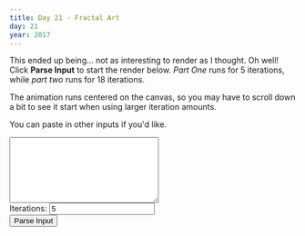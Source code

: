 ```yaml
---
title: Day 21 - Fractal Art
day: 21
year: 2017
---
```


This ended up being... not as interesting to render as I thought. Oh well!
Click **Parse Input** to start the render below. _Part One_ runs for
5 iterations, while _part two_ runs for 18 iterations.

The animation runs centered on the canvas, so you may have to scroll down
a bit to see it start when using larger iteration amounts.

You can paste in other inputs if you'd like.

<textarea id="input" style="font-size: 10px; font-family: monospace" rows="10" cols="40"></textarea>

<div><label>Iterations: <input type="number" id="iterations" value="5" max="18"></label></div>
<button id="parse">Parse Input</button>
<br>

<div id="app"></div>

<script>
window.defaultInput = `../.. => ..#/#.#/###
#./.. => .#./#../###
##/.. => #.#/#.#/..#
.#/#. => .##/..#/#..
##/#. => #../#.#/#..
##/## => #.#/.#./#..
.../.../... => ####/##../#.../#...
#../.../... => ##.#/####/.#../....
.#./.../... => ...#/...#/#.../.##.
##./.../... => ###./#.##/#..#/...#
#.#/.../... => ##.#/###./.#.#/##..
###/.../... => .###/#..#/..##/.##.
.#./#../... => ####/#..#/#..#/#..#
##./#../... => #.##/###./##../#...
..#/#../... => ..##/.#.#/..#./.###
#.#/#../... => .##./.#../..#./###.
.##/#../... => ####/..../###./###.
###/#../... => .#.#/.###/##.#/#..#
.../.#./... => ..../.#../.##./..#.
#../.#./... => #.##/..#./####/#.##
.#./.#./... => .#.#/.###/#.#./.#.#
##./.#./... => #..#/#.#./...#/.###
#.#/.#./... => .##./#..#/####/.###
###/.#./... => #.../..../.#.#/##..
.#./##./... => #..#/..##/.##./.#.#
##./##./... => ..##/#..#/####/###.
..#/##./... => ####/.#.#/#.##/#.##
#.#/##./... => .###/...#/#.../...#
.##/##./... => ..##/.#.#/#.../##.#
###/##./... => ##../..#./..#./#...
.../#.#/... => .#.#/##../#..#/.#.#
#../#.#/... => #.##/...#/##../...#
.#./#.#/... => #.../..##/#..#/.##.
##./#.#/... => .##./..##/.#../..#.
#.#/#.#/... => .#../#..#/#.#./....
###/#.#/... => ##.#/..##/##../#...
.../###/... => #.../..#./##../#.##
#../###/... => ..#./#.../##../.##.
.#./###/... => ###./.#.#/..##/##.#
##./###/... => ##.#/#.../##.#/#.#.
#.#/###/... => ..##/...#/##../#..#
###/###/... => ##.#/.###/...#/#..#
..#/.../#.. => .##./#.##/..#./####
#.#/.../#.. => ..#./###./#.../##.#
.##/.../#.. => ...#/...#/.#../.###
###/.../#.. => .##./.#../##../#.#.
.##/#../#.. => ####/..##/#.../##..
###/#../#.. => #.../#..#/####/##..
..#/.#./#.. => .##./##.#/.#../###.
#.#/.#./#.. => ..../.###/###./.#.#
.##/.#./#.. => #.##/#..#/###./..#.
###/.#./#.. => #.../..#./##../.#.#
.##/##./#.. => .##./.#.#/#..#/#..#
###/##./#.. => .#../.#.#/#..#/....
#../..#/#.. => ####/..##/..##/.###
.#./..#/#.. => ###./.###/..#./##.#
##./..#/#.. => .###/####/#.../#.##
#.#/..#/#.. => #.##/#..#/.#.#/...#
.##/..#/#.. => #.../##../..##/##.#
###/..#/#.. => ###./##.#/#.../.#..
#../#.#/#.. => #.#./#.../##../..#.
.#./#.#/#.. => .###/#.#./...#/##.#
##./#.#/#.. => .#../#.##/##.#/#.#.
..#/#.#/#.. => .#../#..#/.#../.#.#
#.#/#.#/#.. => .#../.##./..../..#.
.##/#.#/#.. => .##./.#../####/#.##
###/#.#/#.. => ..#./##../##../#.#.
#../.##/#.. => #.##/.##./..#./..##
.#./.##/#.. => ###./#.#./#.../###.
##./.##/#.. => ####/#.../#.../#.#.
#.#/.##/#.. => .###/#..#/###./#..#
.##/.##/#.. => #.../####/###./###.
###/.##/#.. => .#../.#.#/##../.#..
#../###/#.. => ..#./.##./.###/##..
.#./###/#.. => ####/.##./####/....
##./###/#.. => #.../#.../#.##/.##.
..#/###/#.. => .#.#/.###/...#/....
#.#/###/#.. => ###./..##/.#../#.##
.##/###/#.. => ...#/.#../##../.#..
###/###/#.. => ...#/#.##/.#.#/..##
.#./#.#/.#. => .###/#.../..#./.##.
##./#.#/.#. => ###./##.#/..#./##.#
#.#/#.#/.#. => #.../##.#/..#./#...
###/#.#/.#. => ...#/...#/#..#/...#
.#./###/.#. => #.#./.##./#.#./.###
##./###/.#. => #.../####/..##/#...
#.#/###/.#. => ##../.##./.###/###.
###/###/.#. => ..#./.##./.#../#.#.
#.#/..#/##. => ...#/#.##/##../...#
###/..#/##. => ...#/#.../###./###.
.##/#.#/##. => ##.#/.#.#/.#../....
###/#.#/##. => .##./..../##.#/..#.
#.#/.##/##. => .#../###./#.#./##..
###/.##/##. => #.##/#..#/#.#./###.
.##/###/##. => #.##/###./..../##..
###/###/##. => .#../####/.###/##..
#.#/.../#.# => #.../#..#/..##/##.#
###/.../#.# => #..#/.#.#/####/#.##
###/#../#.# => ###./##../##.#/...#
#.#/.#./#.# => .##./.#.#/#.../...#
###/.#./#.# => .#../.#../..../#.#.
###/##./#.# => #.#./#.#./#.../.#..
#.#/#.#/#.# => ..../####/####/..#.
###/#.#/#.# => #..#/.##./#.../##..
#.#/###/#.# => ###./...#/#.##/##..
###/###/#.# => #.##/#.../#..#/###.
###/#.#/### => ..../...#/###./..#.
###/###/### => #..#/..../#.../#.##`;
</script>

<script>
    // Copied from '2017/21/grid.js', and exposed via `window`
    // Slightly adjusted to expand grid asynchronously

    /**
 * Rotates a square 2d array 90 degrees clockwise in place
 * @link https://code.likeagirl.io/rotate-an-2d-matrix-90-degree-clockwise-without-create-another-array-49209ea8b6e6
 */
function rotate(matrix) {
    const n = matrix.length;
    const x = Math.floor(n / 2);
    const y = n - 1;
    for (let i = 0; i < x; i++) {
        for (let j = i; j < y - i; j++) {
            k = matrix[i][j];
            matrix[i][j] = matrix[y - j][i];
            matrix[y - j][i] = matrix[y - i][y - j];
            matrix[y - i][y - j] = matrix[j][y - i];
            matrix[j][y - i] = k;
        }
    }
}

/**
 * @param {Array<Array>} grid_rule
 * @param {Boolean} [reflect_y=false]
 * @returns {String}
 */
function joinGridRule(grid_rule, reflect_y = false) {
    /**
     * Use loops and string concatentations to prevent intermediary arrays
     * from being created, improving run-time.
     *
     * A cleaner, "one liner" might look like:
     *
     *     return (reflect_y
     *         ? grid_rule.map((row) => row.join(''))
     *         : grid_rule.map((row) => row.join('')).reverse()
     *     ).join('/');
     */

    let result = '';
    const processRow = (y) => {
        let row = '';
        for (let x = 0; x < grid_rule[y].length; x++) {
            row += grid_rule[y][x];
        }
        if (result) {
            result += '/' + row;
        } else {
            result += row;
        }
    };

    if (reflect_y) {
        for (let y = grid_rule.length - 1; y >= 0; y--) {
            processRow(y);
        }
    } else {
        for (let y = 0; y < grid_rule.length; y++) {
            processRow(y);
        }
    }

    return result;
}

/*

TRANSFORMATION EXAMPLES

0°   90°  180° 270°
--   ---  ---- ----
#.   ..   ..   .#
..   #.   .#   ..

y
--
..   #.   ..   ..
#.   ..   #.   .#

x
--
.#   ..   ..   #.
..   .#   #.   ..

0°    90°   180°  270°
--    ---   ----  ----
###   ##.   .#.   ..#
..#   #.#   #..   #.#
.#.   #..   ###   .##

y
--
.#.   #..   ###   .##
..#   #.#   #..   #.#
###   ##.   .#.   ..#

x
--
###   .##   .#.   #..
#..   #.#   ..#   #.#
.#.   ..#   ###   ##.

*/

/**
 * Given a "raw" rule string and a lookup object reference, split the
 * expansion output to an array, then save that array across all possible
 * transformations of the rule input.
 * @param {String} rule_raw - e.g. `../.. => ..#/#.#/###`
 * @param {Object} lookup - Applies all rules, including transformations, to the `lookup` in place
 * @example
 * {
 *   "#./..": [".#.", "#..", "###"],
 *   ...
 * }
 */
function applyTransformations(rule_raw, lookup) {
    let [rule_input, rule_output] = rule_raw.split(' => ');
    rule_output = rule_output.split('/');
    lookup[rule_input] = rule_output;
    let rule_input_grid = rule_input.split('/').map((row) => row.split(''));

    /**
     * Can't find concrete math on this, but naturally there is a symmetry group
     * going on here. After doing some rotation and reflections by hand, it looks
     * like roating 0, 90, 180, and 270, plus reflecting each of those over any axis
     * (whichever one is easier) will generate all possible states, with potential
     * duplicates. Assigning those within my lookup will remove those duplicates
     * automatically.
     */
    for (let r = 0; r < 4; r++) {
        lookup[joinGridRule(rule_input_grid)] = rule_output;
        lookup[joinGridRule(rule_input_grid, true)] = rule_output;

        rotate(rule_input_grid);
    }

    // Useful for debugging, but not required since I'm updating the lookup in place
    return lookup;
}

function convertInputToRulesObject(input) {
    let rules_lookup = {};
    let rules = input.split('\n');

    for (let rule_raw of rules) {
        // Makes change to `rules_lookup` in place
        applyTransformations(rule_raw, rules_lookup);
    }

    return rules_lookup;
}

/**
 * Returns a 2d square array from a grid, given an x/y offset ([0,0] is the upper left corner)
 * @param {Array<Array>} grid
 * @param {Number} x_offset
 * @param {Number} y_offset
 * @param {Number} size Size of the subgrid to pick out
 * @returns {Array}
 */
function pickSubgrid(grid, x_offset, y_offset, size) {
    let subgrid = [];
    for (let y = y_offset; y < y_offset + size; y++) {
        let row = [];
        for (let x = x_offset; x < x_offset + size; x++) {
            row.push(grid[y][x]);
        }
        subgrid.push(row);
    }

    return subgrid;
}

/**
 * Returns a string representation of our grid, to be immediately used as an expansion rule
 * @param {Array<Array>} grid
 * @param {Number} x_offset
 * @param {Number} y_offset
 * @param {Number} size Size of the subgrid to pick out
 * @returns {String}
 */
function pickSubgridAsRule(grid, x_offset, y_offset, size) {
    let subgrid = '';
    for (let y = y_offset; y < y_offset + size; y++) {
        for (let x = x_offset; x < x_offset + size; x++) {
            subgrid += grid[y][x];
        }
        if (y < y_offset + size - 1) {
            subgrid += '/';
        }
    }

    return subgrid;
}

/**
 * @param {Array<Array>} grid - A 2d grid of our '#' and '.' pixels
 * @param {Object} rules
 */
function expandGrid(grid, rules) {
    let new_grid = [];

    /**
     * If divisible by 3, 3x3 -> 4x4
     * If divisible by 2, 2x2 -> 3x3
     */
    let intial_size = grid.length % 2 === 0 ? 2 : 3;
    let expansion_size = intial_size + 1;
    let chunks = Math.floor(grid.length / intial_size);

    // Need to iterate over x/y chunks
    for (let y_chunk = 0; y_chunk < chunks; y_chunk++) {
        let y_offset = y_chunk * intial_size;

        /**
         * But, when saving our new grid, save cols as
         * concatenated strings. So the rows need to be offset
         * for the newly expanded array we are creating.
         */
        let y_resized_offset = y_chunk * expansion_size;

        for (let x_chunk = 0; x_chunk < chunks; x_chunk++) {
            let x_offset = x_chunk * intial_size;

            // Slightly more optimized to use `pickSubgridAsRule`. Original code shown below
            // let subgrid = pickSubgrid(grid, x_offset, y_offset, intial_size);
            // let subgrid_as_rule = joinGridRule(subgrid);
            let subgrid_as_rule = pickSubgridAsRule(grid, x_offset, y_offset, intial_size);
            let expansion = rules[subgrid_as_rule];

            for (let y = 0; y < expansion.length; y++) {
                let expansion_row = expansion[y];
                if (new_grid[y_resized_offset + y] === undefined) {
                    new_grid[y_resized_offset + y] = '';
                }

                new_grid[y_resized_offset + y] += expansion_row;
            }
        }
    }

    // `new_grid` is an array of strings, so split the strings to get a 2D array
    let final_new_grid = new_grid.map((row) => row.split(''));
    return final_new_grid;
}

// For the puzzle, starting point is always the same
const STARTING_GRID = `.#.
..#
###`;
    // .split('\n')
    // .map((row) => row.split(''));

const wait = (ms = 1000, val) => new Promise((resolve) => setTimeout(() => resolve(val), ms));
async function iterativelyExpandGrid(input, iterations, cb = () => {}, ms = 10, grid = STARTING_GRID) {
    grid = grid.split('\n').map(row => row.split(''));
    let rules = convertInputToRulesObject(input);
    for (let i = 0; i < iterations; i++) {
        cb(grid);

        // Wait so we have time to draw
        await wait(ms);

        let new_grid = expandGrid(grid, rules);
        grid = new_grid;
    }
    cb(grid);

    return grid;
}

/**
 * Counts the number of "on" and "off" pixels.
 * "On" is denoted via a '#' character.
 * "Off" is denoted via a '.' character.
 * @param {Array<Array>} grid 
 * @returns {Object<Number>} Returns `{ pixels_on, pixels_off }`
 */
function countPixelsInGrid(grid) {
    // Assumes a square grid
    let total_pixels = grid.length * grid.length;
    let pixels_on = grid
        .map((row) => row.reduce((sum, cell) => sum + (cell === '#' ? 1 : 0), 0))
        .reduce((a, b) => a + b);
    let pixels_off = total_pixels - pixels_on;

    return {
        pixels_on,
        pixels_off,
    };
}

window.STARTING_GRID = STARTING_GRID;
window.iterativelyExpandGrid = iterativelyExpandGrid;
window.countPixelsInGrid = countPixelsInGrid;
</script>

<script>
    let input_textarea = document.getElementById('input');
    input_textarea.value = window.defaultInput;
    let parse = document.getElementById('parse');
    let app = document.getElementById('app');
    let iterations = document.getElementById('iterations');
    parse.addEventListener('click', async function onClick(e) {
        let iterations_value = parseInt(iterations.value, 10);
        if (!iterations_value || window.isNaN(iterations_value)) {
            iterations_value = 10;
        }
        let input = input_textarea.value;
        this.disabled = true;
        let previous_text_content = this.textContent;
        this.textContent = `Running ${iterations_value} times...`;
        await wait(100);
        try {
            // This is inefficient, but works well enough.
            // Run this once to see what size canvas we'll need
            let final_grid = await iterativelyExpandGrid(input, iterations_value);
            const max_grid_size = final_grid.length;
            
            // Next, create a canvas and inject it
            const canvas = document.createElement('canvas');
            app.innerHTML = '';
            app.appendChild(canvas);
            const ctx = canvas.getContext('2d');

            // Assumes 2 DPI / Retina screens
            if (max_grid_size > 1000) {
                canvas.width = max_grid_size;
                canvas.height = max_grid_size;
                canvas.style.width = `${max_grid_size / 2}px`;
                canvas.style.height = `${max_grid_size / 2}px`;
            } else {
                canvas.width = max_grid_size * 2;
                canvas.height = max_grid_size * 2;
                ctx.scale(2, 2);
                canvas.style.width = `${max_grid_size}px`;
                canvas.style.height = `${max_grid_size}px`;
            }

            let drawGrid = (grid) => {
                ctx.fillStyle = 'white';
                ctx.clearRect(0, 0, canvas.width, canvas.height);
                let y_offset = (max_grid_size - grid.length) / 2;
                let x_offset = (max_grid_size - grid[0].length) / 2;
                for (let y = 0; y < grid.length; y++) {
                    for (let x = 0; x < grid[y].length; x++) {
                        // '#' is On
                        ctx.fillStyle = grid[y][x] === '#' ? 'black' : 'white';
                        ctx.fillRect(x + x_offset, y + y_offset, 1, 1);
                    }
                }
            };
            final_grid = await iterativelyExpandGrid(input, iterations_value, drawGrid, 250);

            console.log('done');
        } catch (e) {
            console.error('ERROR in parsing input:');
            console.warn(e);
        } finally {
            this.disabled = false;
            this.textContent = previous_text_content;
        }
    });
</script>
